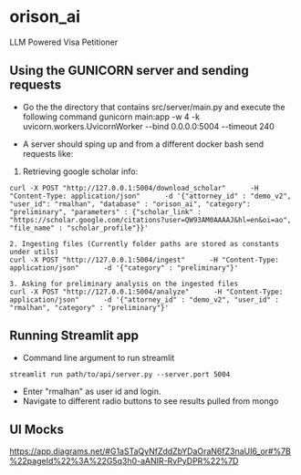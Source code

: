 # orison_ai
LLM Powered Visa Petitioner

## Using the GUNICORN server and sending requests
- Go the the directory that contains src/server/main.py and execute the following command
gunicorn main:app -w 4 -k uvicorn.workers.UvicornWorker --bind 0.0.0.0:5004 --timeout 240

- A server should sping up and from a different docker bash send requests like:

1. Retrieving google scholar info:
```
curl -X POST "http://127.0.0.1:5004/download_scholar"      -H "Content-Type: application/json"      -d '{"attorney_id" : "demo_v2", "user_id": "rmalhan", "database" : "orison_ai", "category": "preliminary", "parameters" : {"scholar_link" : "https://scholar.google.com/citations?user=QW93AM0AAAAJ&hl=en&oi=ao", "file_name" : "scholar_profile"}}'

2. Ingesting files (Currently folder paths are stored as constants under utils)
curl -X POST "http://127.0.0.1:5004/ingest"      -H "Content-Type: application/json"      -d '{"category" : "preliminary"}'

3. Asking for preliminary analysis on the ingested files
curl -X POST "http://127.0.0.1:5004/analyze"      -H "Content-Type: application/json"      -d '{"attorney_id" : "demo_v2", "user_id" : "rmalhan", "category" : "preliminary"}'
```

## Running Streamlit app
- Command line argument to run streamlit
```
streamlit run path/to/api/server.py --server.port 5004
```

- Enter "rmalhan" as user id and login.
- Navigate to different radio buttons to see results pulled from mongo

## UI Mocks
https://app.diagrams.net/#G1aSTaQyNfZddZbYDaOraN6fZ3naUI6_or#%7B%22pageId%22%3A%22G5q3h0-aANIR-RvPyDPR%22%7D
